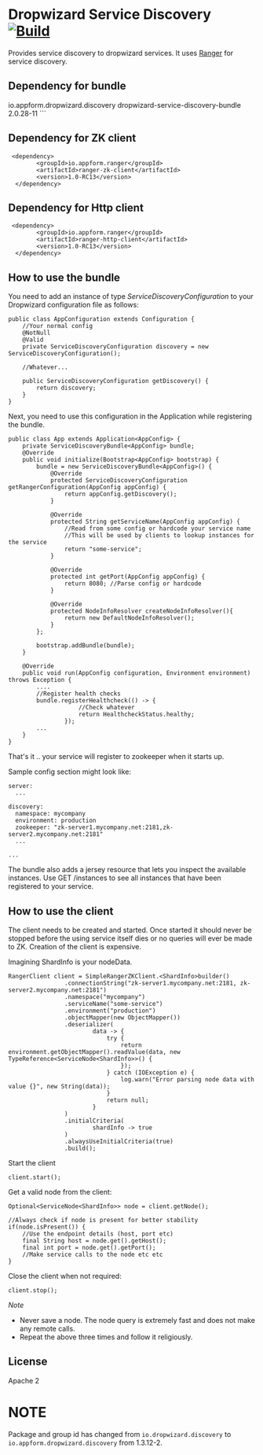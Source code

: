 # Dropwizard Service Discovery [![Build](https://github.com/appform-io/dropwizard-service-discovery/actions/workflows/build.yml/badge.svg)](https://github.com/appform-io/dropwizard-service-discovery/actions/workflows/build.yml)

Provides service discovery to dropwizard services. It uses [Ranger](https://github.com/flipkart-incubator/ranger) for service discovery.

## Dependency for bundle
<dependency>
    <groupId>io.appform.dropwizard.discovery</groupId>
    <artifactId>dropwizard-service-discovery-bundle</artifactId>
    <version>2.0.28-11</version>
</dependency>
```

## Dependency for ZK client
```
 <dependency>
        <groupId>io.appform.ranger</groupId>
        <artifactId>ranger-zk-client</artifactId>
        <version>1.0-RC13</version>
  </dependency>
```

## Dependency for Http client
```
 <dependency>
        <groupId>io.appform.ranger</groupId>
        <artifactId>ranger-http-client</artifactId>
        <version>1.0-RC13</version>
  </dependency>
```

## How to use the bundle

You need to add an instance of type _ServiceDiscoveryConfiguration_ to your Dropwizard configuration file as follows:

```
public class AppConfiguration extends Configuration {
    //Your normal config
    @NotNull
    @Valid
    private ServiceDiscoveryConfiguration discovery = new ServiceDiscoveryConfiguration();
    
    //Whatever...
    
    public ServiceDiscoveryConfiguration getDiscovery() {
        return discovery;
    }
}
```

Next, you need to use this configuration in the Application while registering the bundle.

```
public class App extends Application<AppConfig> {
    private ServiceDiscoveryBundle<AppConfig> bundle;
    @Override
    public void initialize(Bootstrap<AppConfig> bootstrap) {
        bundle = new ServiceDiscoveryBundle<AppConfig>() {
            @Override
            protected ServiceDiscoveryConfiguration getRangerConfiguration(AppConfig appConfig) {
                return appConfig.getDiscovery();
            }

            @Override
            protected String getServiceName(AppConfig appConfig) {
                //Read from some config or hardcode your service name
                //This will be used by clients to lookup instances for the service
                return "some-service";
            }

            @Override
            protected int getPort(AppConfig appConfig) {
                return 8080; //Parse config or hardcode
            }
            
            @Override
            protected NodeInfoResolver createNodeInfoResolver(){
                return new DefaultNodeInfoResolver();
            }
        };
        
        bootstrap.addBundle(bundle);
    }

    @Override
    public void run(AppConfig configuration, Environment environment) throws Exception {
        ....
        //Register health checks
        bundle.registerHealthcheck(() -> {
                    //Check whatever
                    return HealthcheckStatus.healthy;
                });
        ...
    }
}
```
That's it .. your service will register to zookeeper when it starts up.

Sample config section might look like:
```
server:
  ...
  
discovery:
  namespace: mycompany
  environment: production
  zookeeper: "zk-server1.mycompany.net:2181,zk-server2.mycompany.net:2181"
  ...
  
...
```

The bundle also adds a jersey resource that lets you inspect the available instances.
Use GET /instances to see all instances that have been registered to your service.

## How to use the client
The client needs to be created and started. Once started it should never be stopped before the using service
itself dies or no queries will ever be made to ZK. Creation of the client is expensive. 

Imagining ShardInfo is your nodeData.

```
RangerClient client = SimpleRangerZKClient.<ShardInfo>builder()
                .connectionString("zk-server1.mycompany.net:2181, zk-server2.mycompany.net:2181")
                .namespace("mycompany")
                .serviceName("some-service")
                .environment("production")
                .objectMapper(new ObjectMapper())
                .deserializer(
                        data -> {
                            try {
                                return environment.getObjectMapper().readValue(data, new TypeReference<ServiceNode<ShardInfo>>() {
                                });
                            } catch (IOException e) {
                                log.warn("Error parsing node data with value {}", new String(data));
                            }
                            return null;
                        }
                )
                .initialCriteria(
                        shardInfo -> true
                )
                .alwaysUseInitialCriteria(true)
                .build(); 
```

Start the client
```
client.start();
```

Get a valid node from the client:
```
Optional<ServiceNode<ShardInfo>> node = client.getNode();

//Always check if node is present for better stability
if(node.isPresent()) {
    //Use the endpoint details (host, port etc) 
    final String host = node.get().getHost();
    final int port = node.get().getPort();
    //Make service calls to the node etc etc
}
```

Close the client when not required:
```
client.stop();
```

*Note*
- Never save a node. The node query is extremely fast and does not make any remote calls.
- Repeat the above three times and follow it religiously.

## License
Apache 2

# NOTE
Package and group id has changed from `io.dropwizard.discovery` to `io.appform.dropwizard.discovery` from 1.3.12-2.
